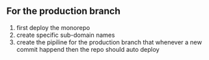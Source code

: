 ## For the production branch 
1. first deploy the monorepo
2. create specific sub-domain names  
3. create the pipiline for the production branch that whenever a new commit happend then the repo should auto deploy 